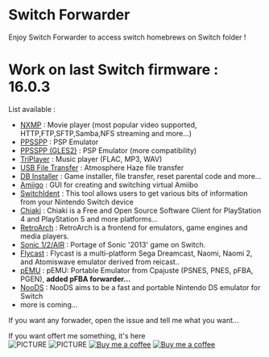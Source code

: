 # Switch Forwarder

Enjoy Switch Forwarder to access switch homebrews on Switch folder !

# Work on last Switch firmware : 16.0.3

List available :
* [NXMP](https://github.com/proconsule/nxmp) : Movie player (most popular video supported, HTTP,FTP,SFTP,Samba,NFS streaming and more...)
* [PPSSPP](https://www.ppsspp.org/legacybuilds) : PSP Emulator
* [PPSSPP (GLES2)](https://www.ppsspp.org/legacybuilds) : PSP Emulator (more compatibility)
* [TriPlayer](https://github.com/tallbl0nde/TriPlayer) : Music player (FLAC, MP3, WAV)
* [USB File Transfer](https://github.com/Atmosphere-NX/Atmosphere) : Atmosphere Haze file transfer
* [DB Installer](https://github.com/rashevskyv/dbi) : Game installer, file transfer, reset parental code and more...
* [Amiigo](https://github.com/CompSciOrBust/Amiigo) :  GUI for creating and switching virtual Amiibo
* [SwitchIdent](https://github.com/joel16/SwitchIdent) : This tool allows users to get various bits of information from your Nintendo Switch device
* [Chiaki](https://git.sr.ht/~thestr4ng3r/chiaki) : Chiaki is a Free and Open Source Software Client for PlayStation 4 and PlayStation 5 and more platforms...
* [RetroArch](https://www.retroarch.com/) : RetroArch is a frontend for emulators, game engines and media players.
* [Sonic 1/2/AIR](https://github.com/Rubberduckycooly/Sonic-1-2-2013-Decompilation) : Portage of Sonic '2013' game on Switch.
* [Flycast](https://github.com/flyinghead/flycast) : Flycast is a multi-platform Sega Dreamcast, Naomi, Naomi 2, and Atomiswave emulator derived from reicast..
* [pEMU](https://github.com/Cpasjuste/pemu) : pEMU: Portable Emulator from Cpajuste (PSNES, PNES, pFBA, PGEN), __added pFBA forwarder...__
* [NooDS](https://github.com/Hydr8gon/NooDS) : NooDS aims to be a fast and portable Nintendo DS emulator for Switch
* more is coming...

If you want any forwader, open the issue and tell me what you want...

If you want offert me something, it's here  
![PICTURE](https://img.shields.io/github/downloads/chronoss09/Switch-Forwarder/total) ![PICTURE](https://img.shields.io/github/downloads/chronoss09/Switch-Forwarder/16.0.3/total)  [![Buy me a coffee](https://img.shields.io/badge/Donate-Paypal-blue.svg)](https://www.paypal.com/paypalme/chronoss01)  [![Buy me a coffee](https://img.shields.io/badge/Donate-Kofi-orange.svg)](https://ko-fi.com/chronoss)

